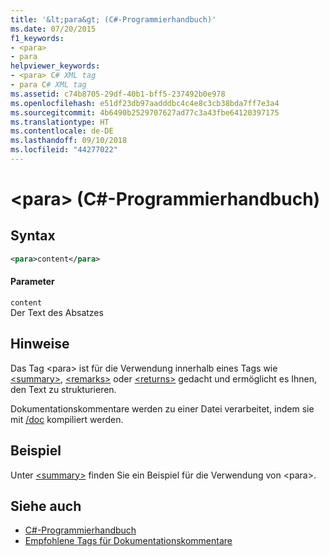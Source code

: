 ```yaml
---
title: '&lt;para&gt; (C#-Programmierhandbuch)'
ms.date: 07/20/2015
f1_keywords:
- <para>
- para
helpviewer_keywords:
- <para> C# XML tag
- para C# XML tag
ms.assetid: c74b8705-29df-40b1-bff5-237492b0e978
ms.openlocfilehash: e51df23db97aadddbc4c4e8c3cb38bda7ff7e3a4
ms.sourcegitcommit: 4b6490b2529707627ad77c3a43fbe64120397175
ms.translationtype: HT
ms.contentlocale: de-DE
ms.lasthandoff: 09/10/2018
ms.locfileid: "44277022"
---
```

# <a name="ltparagt-c-programming-guide"></a>&lt;para&gt; (C#-Programmierhandbuch)
## <a name="syntax"></a>Syntax  
  
```xml  
<para>content</para>  
```  
  
#### <a name="parameters"></a>Parameter  
 `content`  
 Der Text des Absatzes  
  
## <a name="remarks"></a>Hinweise  
 Das Tag \<para> ist für die Verwendung innerhalb eines Tags wie [\<summary>](../../../csharp/programming-guide/xmldoc/summary.md), [\<remarks>](../../../csharp/programming-guide/xmldoc/remarks.md) oder [\<returns>](../../../csharp/programming-guide/xmldoc/returns.md) gedacht und ermöglicht es Ihnen, den Text zu strukturieren.  
  
 Dokumentationskommentare werden zu einer Datei verarbeitet, indem sie mit [/doc](../../../csharp/language-reference/compiler-options/doc-compiler-option.md) kompiliert werden.  
  
## <a name="example"></a>Beispiel  
 Unter [\<summary>](../../../csharp/programming-guide/xmldoc/summary.md) finden Sie ein Beispiel für die Verwendung von \<para>.  
  
## <a name="see-also"></a>Siehe auch

- [C#-Programmierhandbuch](../../../csharp/programming-guide/index.md)  
- [Empfohlene Tags für Dokumentationskommentare](../../../csharp/programming-guide/xmldoc/recommended-tags-for-documentation-comments.md)
